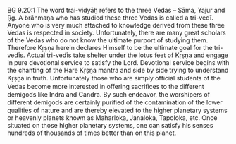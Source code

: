 BG 9.20:1	The word trai-vidyāḥ refers to the three Vedas – Sāma, Yajur and Ṛg. A brāhmaṇa who has studied these three Vedas is called a tri-vedī. Anyone who is very much attached to knowledge derived from these three Vedas is respected in society. Unfortunately, there are many great scholars of the Vedas who do not know the ultimate purport of studying them. Therefore Kṛṣṇa herein declares Himself to be the ultimate goal for the tri-vedīs. Actual tri-vedīs take shelter under the lotus feet of Kṛṣṇa and engage in pure devotional service to satisfy the Lord. Devotional service begins with the chanting of the Hare Kṛṣṇa mantra and side by side trying to understand Kṛṣṇa in truth. Unfortunately those who are simply ofﬁcial students of the Vedas become more interested in offering sacriﬁces to the different demigods like Indra and Candra. By such endeavor, the worshipers of different demigods are certainly puriﬁed of the contamination of the lower qualities of nature and are thereby elevated to the higher planetary systems or heavenly planets known as Maharloka, Janaloka, Tapoloka, etc. Once situated on those higher planetary systems, one can satisfy his senses hundreds of thousands of times better than on this planet.